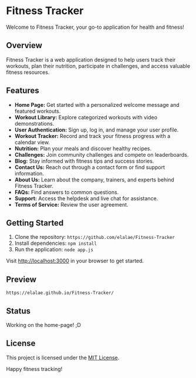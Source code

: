 # Fitness Tracker

Welcome to Fitness Tracker, your go-to application for health and fitness!

## Overview

Fitness Tracker is a web application designed to help users track their workouts, plan their nutrition, participate in challenges, and access valuable fitness resources.

## Features

- **Home Page:** Get started with a personalized welcome message and featured workouts.
- **Workout Library:** Explore categorized workouts with video demonstrations.
- **User Authentication:** Sign up, log in, and manage your user profile.
- **Workout Tracker:** Record and track your fitness progress with a calendar view.
- **Nutrition:** Plan your meals and discover healthy recipes.
- **Challenges:** Join community challenges and compete on leaderboards.
- **Blog:** Stay informed with fitness tips and success stories.
- **Contact Us:** Reach out through a contact form or find support information.
- **About Us:** Learn about the company, trainers, and experts behind Fitness Tracker.
- **FAQs:** Find answers to common questions.
- **Support:** Access the helpdesk and live chat for assistance.
- **Terms of Service:** Review the user agreement.

## Getting Started

1. Clone the repository: `https://github.com/elalae/Fitness-Tracker`
2. Install dependencies: `npm install`
3. Run the application: `node app.js`

Visit [http://localhost:3000](http://localhost:3000) in your browser to get started.

## Preview
`https://elalae.github.io/Fitness-Tracker/`

## Status

Working on the home-page! ;D


## License

This project is licensed under the [MIT License](LICENSE).

Happy fitness tracking!

